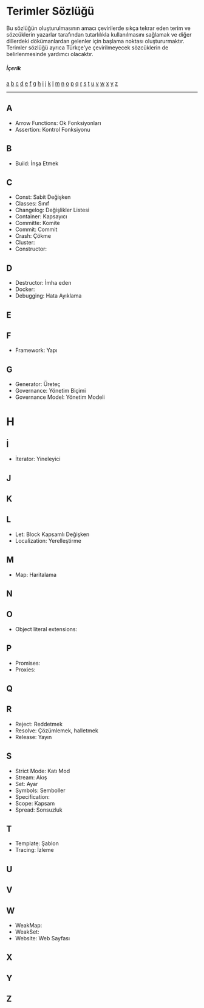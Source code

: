 # Terimler Sözlüğü

Bu sözlüğün oluşturulmasının amacı çevirilerde sıkça tekrar eden terim ve sözcüklerin yazarlar tarafından tutarlılıkla kullanılmasını sağlamak ve diğer dillerdeki dökümanlardan gelenler için başlama noktası oluştururmaktır.
Terimler sözlüğü ayrıca Türkçe'ye çevirilmeyecek sözcüklerin de belirlenmesinde yardımcı olacaktır.

##### İçerik
 [a](#a)
 [b](#b)
 [c](#c)
 [d](#d)
 [e](#e)
 [f](#f)
 [g](#g)
 [h](#h)
 [i](#İ)
 [j](#j)
 [k](#k)
 [l](#l)
 [m](#m)
 [n](#n)
 [o](#o)
 [p](#p)
 [q](#q)
 [r](#r)
 [s](#s)
 [t](#t)
 [u](#u)
 [v](#v)
 [w](#w)
 [x](#x)
 [y](#y)
 [z](#z)
 
 ___

## A
 * Arrow Functions: Ok Fonksiyonları
 * Assertion: Kontrol Fonksiyonu

## B
 * Build: İnşa Etmek


## C
 * Const: Sabit Değişken
 * Classes: Sınıf
 * Changelog: Değişlikler Listesi
 * Container: Kapsayıcı
 * Committe: Komite
 * Commit: Commit
 * Crash: Çökme
 * Cluster: 
 * Constructor: 


## D
 * Destructor: İmha eden
 * Docker: 
 * Debugging: Hata Ayıklama


## E


## F
 * Framework: Yapı

## G
 * Generator: Üreteç
 * Governance: Yönetim Biçimi
 * Governance Model: Yönetim Modeli

# H


## İ
 * İterator: Yineleyici


## J


## K


## L
 * Let: Block Kapsamlı Değişken 
 * Localization: Yerelleştirme


## M
 * Map: Haritalama
 
## N


## O
 * Object literal extensions:


## P
 * Promises:
 * Proxies:

## Q


## R
 * Reject: Reddetmek
 * Resolve: Çözümlemek, halletmek
 * Release: Yayın

## S
 * Strict Mode: Katı Mod
 * Stream: Akış
 * Set: Ayar
 * Symbols: Semboller
 * Specification:
 * Scope: Kapsam
 * Spread: Sonsuzluk


## T
 * Template: Şablon
 * Tracing: İzleme

## U


## V


## W
 * WeakMap:
 * WeakSet:
 * Website: Web Sayfası

## X


## Y


## Z
